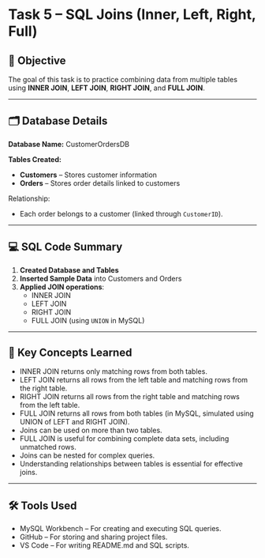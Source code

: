 # Task 5 – SQL Joins (Inner, Left, Right, Full)

## 📌 Objective
The goal of this task is to practice combining data from multiple tables using **INNER JOIN**, **LEFT JOIN**, **RIGHT JOIN**, and **FULL JOIN**.

---

## 🗂️ Database Details
**Database Name:** CustomerOrdersDB

**Tables Created:**
- **Customers** – Stores customer information
- **Orders** – Stores order details linked to customers

Relationship:
- Each order belongs to a customer (linked through `CustomerID`).

---

## 💻 SQL Code Summary
1. **Created Database and Tables**
2. **Inserted Sample Data** into Customers and Orders
3. **Applied JOIN operations**:
   - INNER JOIN
   - LEFT JOIN
   - RIGHT JOIN
   - FULL JOIN (using `UNION` in MySQL)

---
## 📖 Key Concepts Learned
- INNER JOIN returns only matching rows from both tables.
- LEFT JOIN returns all rows from the left table and matching rows from the right table.
- RIGHT JOIN returns all rows from the right table and matching rows from the left table.
- FULL JOIN returns all rows from both tables (in MySQL, simulated using UNION of LEFT and RIGHT JOIN).
- Joins can be used on more than two tables.
- FULL JOIN is useful for combining complete data sets, including unmatched rows.
- Joins can be nested for complex queries.
- Understanding relationships between tables is essential for effective joins.


---

## 🛠 Tools Used
- MySQL Workbench – For creating and executing SQL queries.
- GitHub – For storing and sharing project files.
- VS Code  – For writing README.md and SQL scripts.


